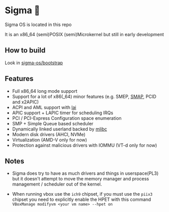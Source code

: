 # Sigma :rocket:
Sigma OS is located in this repo
 
It is an x86_64 (semi)POSIX (semi)Microkernel but still in early development
 
## How to build
Look in [sigma-os/bootstrap](https://github.com/sigma-os/bootstrap)
 
## Features
- Full x86_64 long mode support
- Support for a lot of x86(\_64) minor features (e.g. SMEP, [SMAP](https://en.wikipedia.org/wiki/Supervisor_Mode_Access_Prevention), PCID and x2APIC)
- ACPI and AML support with [lai](https://www.github.com/qword-os/lai)
- APIC support + LAPIC timer for scheduling IRQs
- PCI / PCI-Express Configuration space enumeration
- SMP + Simple Queue based scheduler
- Dynamically linked userland backed by [mlibc](https://www.github.com/managarm/mlibc)
- Modern disk drivers (AHCI, NVMe)
- Virtualization (AMD-V only for now)
- Protection against malicious drivers with IOMMU (VT-d only for now)
 
## Notes

- Sigma does try to have as much drivers and things in userspace(PL3) but it doesn't attempt to move the memory manager and process management / scheduler out of the kernel.

- When running vbox use the `ich9` chipset, if you must use the `piix3` chipset you need to explicitly enable the HPET with this command `VBoxManage modifyvm <your vm name> --hpet on`
